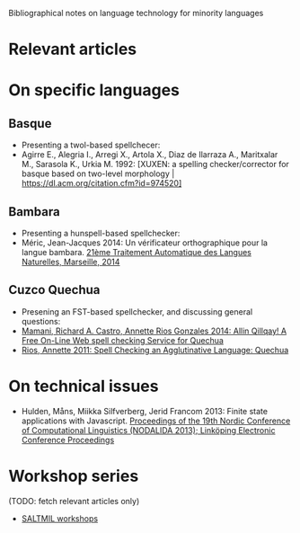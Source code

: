

Bibliographical notes on language technology for minority languages


# Relevant articles


# On specific languages


## Basque


* Presenting a twol-based spellchecer: 
* Agirre E., Alegria I., Arregi X., Artola X., Diaz de Ilarraza A., Maritxalar M., Sarasola K., Urkia M. 1992: [XUXEN: a spelling checker/corrector for basque based on two-level morphology
| https://dl.acm.org/citation.cfm?id=974520]


## Bambara
* Presenting a hunspell-based spellchecker:
* Méric, Jean-Jacques 2014: Un vérificateur orthographique pour la langue bambara. [21ème Traitement Automatique des Langues Naturelles, Marseille, 2014](http://www.aclweb.org/anthology/W14-6505)


## Cuzco Quechua
* Presening an FST-based spellchecker, and discussing general questions:
* [Mamani, Richard A. Castro, Annette Rios Gonzales 2014: Allin Qillqay! A Free On-Line Web spell checking Service for Quechua](https://pdfs.semanticscholar.org/5a42/5bb0dfbdb8273f9ed7f2c83a92bdb3a79367.pdf)
* [Rios, Annette 2011: Spell Checking an Agglutinative Language: Quechua](http://www.zora.uzh.ch/id/eprint/52921/1/ltc-106-rios.pdf)


# On technical issues

* Hulden, Måns, Miikka Silfverberg, Jerid Francom 2013: Finite state applications with Javascript. [Proceedings of the 19th Nordic Conference of Computational Linguistics (NODALIDA 2013); Linköping Electronic Conference Proceedings](http://emmtee.net/oe/nodalida13/conference/91.pdf)


# Workshop series

(TODO: fetch relevant articles only)

* [SALTMIL workshops](http://ixa2.si.ehu.es/saltmil/index.php/en/activities-mainmenu-73/saltmil-workshops-mainmenu-77.1.html)
